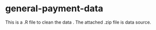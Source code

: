 # general-payment-data

This is a .R file to clean the data .
The attached .zip file is data source.
